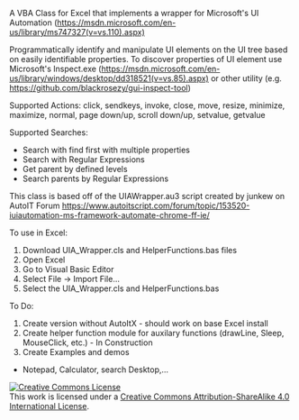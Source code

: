 A VBA Class for Excel that implements a wrapper for Microsoft's UI Automation 
(https://msdn.microsoft.com/en-us/library/ms747327(v=vs.110).aspx)

Programmatically identify and manipulate UI elements on the UI tree based on easily identifiable properties. To discover properties of UI element use Microsoft's Inspect.exe (https://msdn.microsoft.com/en-us/library/windows/desktop/dd318521(v=vs.85).aspx) or other utility (e.g. https://github.com/blackrosezy/gui-inspect-tool)

Supported Actions:
click, sendkeys, invoke, close, move, resize, minimize, maximize, normal, page down/up, scroll down/up, setvalue, getvalue

Supported Searches:
- Search with find first with multiple properties
- Search with Regular Expressions
- Get parent by defined levels
- Search parents by Regular Expressions

This class is based off of the UIAWrapper.au3 script created by junkew on AutoIT Forum
https://www.autoitscript.com/forum/topic/153520-iuiautomation-ms-framework-automate-chrome-ff-ie/

To use in Excel:
1) Download UIA_Wrapper.cls and HelperFunctions.bas files
2) Open Excel
3) Go to Visual Basic Editor
4) Select File -> Import File...
5) Select the UIA_Wrapper.cls and HelperFunctions.bas

To Do:
1) Create version without AutoItX - should work on base Excel install
2) Create helper function module for auxilary functions (drawLine, Sleep, MouseClick, etc.) - In Construction
3) Create Examples and demos
  - Notepad, Calculator, search Desktop,...

<a rel="license" href="http://creativecommons.org/licenses/by-sa/4.0/"><img alt="Creative Commons License" style="border-width:0" src="https://i.creativecommons.org/l/by-sa/4.0/88x31.png" /></a><br />This work is licensed under a <a rel="license" href="http://creativecommons.org/licenses/by-sa/4.0/">Creative Commons Attribution-ShareAlike 4.0 International License</a>.
